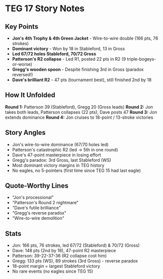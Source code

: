 # TEG 17 Story Notes

## Key Points
- **Jon's 4th Trophy & 4th Green Jacket** - Wire-to-wire double (166 pts, 76 strokes)
- **Dominant victory** - Won by 18 in Stableford, 13 in Gross
- **Led 67/72 holes Stableford, 70/72 Gross**
- **Patterson's R2 collapse** - Led R1, posted 22 pts in R2 (9 triple-bogeys-or-worse)
- **Gregg's wooden spoon** - Despite finishing 3rd in Gross (paradox reversed!)
- **Dave's brilliant R2** - 47 pts (tournament best), still finished 2nd by 18

## How It Unfolded
**Round 1:** Patterson 39 (Stableford), Gregg 20 (Gross leads)
**Round 2:** Jon takes both leads, Patterson collapses (22 pts), Dave posts 47
**Round 3:** Jon extends dominance
**Round 4:** Jon cruises to 18-point / 13-stroke victories

## Story Angles
- Jon's wire-to-wire dominance (67/70 holes led)
- Patterson's catastrophic R2 (led → 5th in one round)
- Dave's 47-point masterpiece in losing effort
- Gregg's paradox: 3rd Gross, last Stableford (WS)
- Most dominant victory margins in TEG history
- No eagles, no 5-pointers (first time since TEG 15 had last eagle)

## Quote-Worthy Lines
- "Jon's processional"
- "Patterson's Round 2 nightmare"
- "Dave's futile brilliance"
- "Gregg's reverse paradox"
- "Wire-to-wire demolition"

## Stats
- Jon: 166 pts, 76 strokes, led 67/72 (Stableford) & 70/72 (Gross)
- Dave: 148 pts (2nd by 18), 47-point R2 masterpiece
- Patterson: 39-22-37-36 (R2 collapse cost him)
- Gregg: 133 pts (WS), 89 strokes (3rd Gross) - reverse paradox
- 18-point margin = largest Stableford victory
- No rare events (no eagles since TEG 15)
